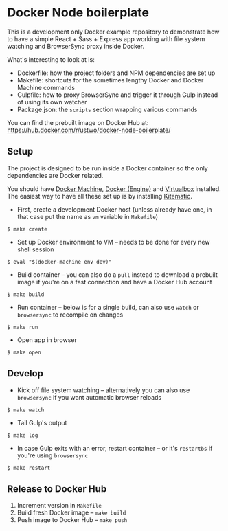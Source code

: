 # Docker Node boilerplate

This is a development only Docker example repository to demonstrate how to have a simple React + Sass + Express app working with file system watching and BrowserSync proxy inside Docker.

What's interesting to look at is:
  * Dockerfile: how the project folders and NPM dependencies are set up
  * Makefile: shortcuts for the sometimes lengthy Docker and Docker Machine commands
  * Gulpfile: how to proxy BrowserSync and trigger it through Gulp instead of using its own watcher
  * Package.json: the `scripts` section wrapping various commands

You can find the prebuilt image on Docker Hub at: https://hub.docker.com/r/ustwo/docker-node-boilerplate/

## Setup

The project is designed to be run inside a Docker container so the only dependencies are Docker related.

You should have [Docker Machine](https://docs.docker.com/machine/#installation), [Docker (Engine)](https://docs.docker.com/installation/binaries/) and [Virtualbox](https://www.virtualbox.org/wiki/Downloads) installed. The easiest way to have all these set up is by installing [Kitematic](https://kitematic.com/).

  * First, create a development Docker host (unless already have one, in that case put the name as `vm` variable in `Makefile`)

  `$ make create`

  * Set up Docker environment to VM – needs to be done for every new shell session

  `$ eval "$(docker-machine env dev)"`

  * Build container – you can also do a `pull` instead to download a prebuilt image if you're on a fast connection and have a Docker Hub account

  `$ make build`

  * Run container – below is for a single build, can also use `watch` or `browsersync` to recompile on changes

  `$ make run`

  * Open app in browser

  `$ make open`

## Develop

  * Kick off file system watching – alternatively you can also use `browsersync` if you want automatic browser reloads

  `$ make watch`

  * Tail Gulp's output

  `$ make log`

  * In case Gulp exits with an error, restart container – or it's `restartbs` if you're using `browsersync`

  `$ make restart`

## Release to Docker Hub

  1. Increment version in `Makefile`
  2. Build fresh Docker image – `make build`
  3. Push image to Docker Hub – `make push`

